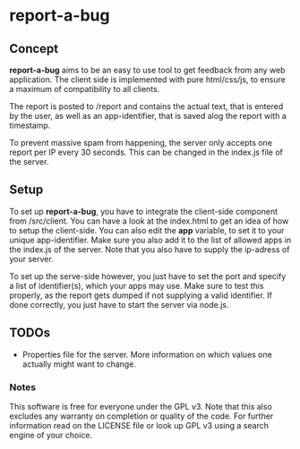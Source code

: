 # report-a-bug

## Concept
**report-a-bug** aims to be an easy to use tool to get feedback from any web application. The client side is implemented with pure html/css/js, to ensure a maximum of compatibility to all clients.

The report is posted to /report and contains the actual text, that is entered by the user, as well as an app-identifier, that is saved alog the report with a timestamp.

To prevent massive spam from happening, the server only accepts one report per IP every 30 seconds. This can be changed in the index.js file of the server.

## Setup
To set up **report-a-bug**, you have to integrate the client-side component from /src/client. You can have a look at the index.html to get an idea of how to setup the client-side. You can also edit the **app** variable, to set it to your unique app-identifier. Make sure you also add it to the list of allowed apps in the index.js of the server. Note that you also have to supply the ip-adress of your server.

To set up the serve-side however, you just have to set the port and specify a list of identifier(s), which your apps may use. Make sure to test this properly, as the report gets dumped if not supplying a valid identifier. If done correctly, you just have to start the server via node.js.

## TODOs

- Properties file for the server. More information on which values one actually might want to change.


### Notes

This software is free for everyone under the GPL v3. Note that this also excludes any warranty on completion or quality of the code. For further information read on the LICENSE file or look up GPL v3 using a search engine of your choice.